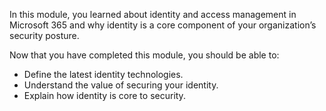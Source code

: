 In this module, you learned about identity and access management in Microsoft 365 and why identity is a core component of your organization’s security posture.

Now that you have completed this module, you should be able to:

- Define the latest identity technologies.
- Understand the value of securing your identity.
- Explain how identity is core to security.
